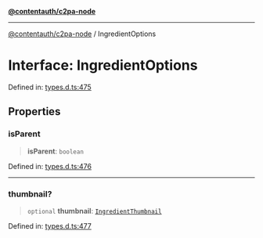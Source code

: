 [**@contentauth/c2pa-node**](../README.md)

***

[@contentauth/c2pa-node](../README.md) / IngredientOptions

# Interface: IngredientOptions

Defined in: [types.d.ts:475](https://github.com/contentauth/c2pa-node-v2/blob/280e70a4878b95c480efb475988df1206fe5da39/js-src/types.d.ts#L475)

## Properties

### isParent

> **isParent**: `boolean`

Defined in: [types.d.ts:476](https://github.com/contentauth/c2pa-node-v2/blob/280e70a4878b95c480efb475988df1206fe5da39/js-src/types.d.ts#L476)

***

### thumbnail?

> `optional` **thumbnail**: [`IngredientThumbnail`](IngredientThumbnail.md)

Defined in: [types.d.ts:477](https://github.com/contentauth/c2pa-node-v2/blob/280e70a4878b95c480efb475988df1206fe5da39/js-src/types.d.ts#L477)
